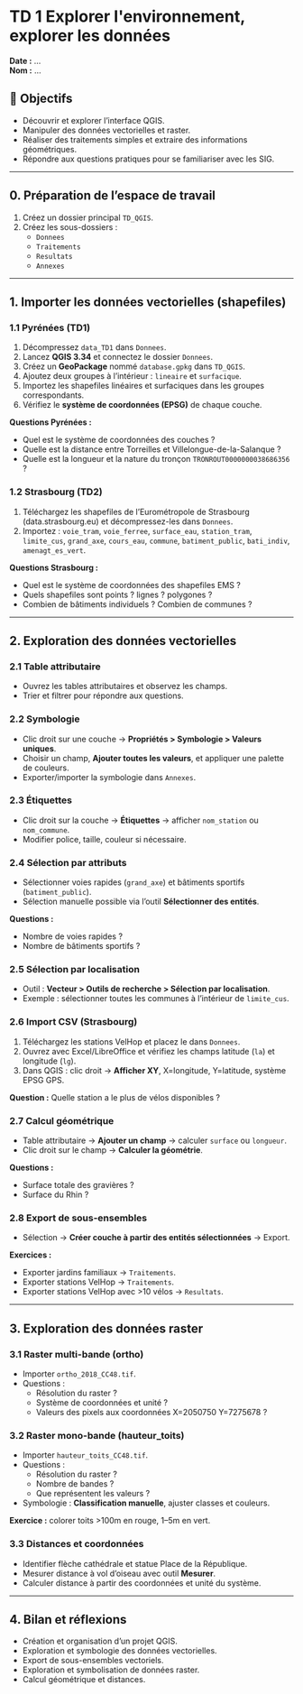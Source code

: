 # TD 1 Explorer l'environnement, explorer les données

**Date :** …  
**Nom :** …  

## 🎯 Objectifs
- Découvrir et explorer l’interface QGIS.  
- Manipuler des données vectorielles et raster.  
- Réaliser des traitements simples et extraire des informations géométriques.  
- Répondre aux questions pratiques pour se familiariser avec les SIG.  

---

## 0. Préparation de l’espace de travail
1. Créez un dossier principal `TD_QGIS`.  
2. Créez les sous-dossiers :  
   - `Donnees`  
   - `Traitements`  
   - `Resultats`  
   - `Annexes`  


---

## 1. Importer les données vectorielles (shapefiles)

### 1.1 Pyrénées (TD1)
1. Décompressez `data_TD1` dans `Donnees`.  
2. Lancez **QGIS 3.34** et connectez le dossier `Donnees`.  
3. Créez un **GeoPackage** nommé `database.gpkg` dans `TD_QGIS`.  
4. Ajoutez deux groupes à l’intérieur : `lineaire` et `surfacique`.  
5. Importez les shapefiles linéaires et surfaciques dans les groupes correspondants.  
6. Vérifiez le **système de coordonnées (EPSG)** de chaque couche.  

**Questions Pyrénées :**  
- Quel est le système de coordonnées des couches ?  
- Quelle est la distance entre Torreilles et Villelongue-de-la-Salanque ?  
- Quelle est la longueur et la nature du tronçon `TRONROUT0000000038686356` ?  

### 1.2 Strasbourg (TD2)
1. Téléchargez les shapefiles de l’Eurométropole de Strasbourg (data.strasbourg.eu) et décompressez-les dans `Donnees`.  
2. Importez : `voie_tram`, `voie_ferree`, `surface_eau`, `station_tram`, `limite_cus`, `grand_axe`, `cours_eau`, `commune`, `batiment_public`, `bati_indiv`, `amenagt_es_vert`.  

**Questions Strasbourg :**  
- Quel est le système de coordonnées des shapefiles EMS ?  
- Quels shapefiles sont points ? lignes ? polygones ?  
- Combien de bâtiments individuels ? Combien de communes ?

---

## 2. Exploration des données vectorielles

### 2.1 Table attributaire
- Ouvrez les tables attributaires et observez les champs.  
- Trier et filtrer pour répondre aux questions.  

### 2.2 Symbologie
- Clic droit sur une couche → **Propriétés > Symbologie > Valeurs uniques**.  
- Choisir un champ, **Ajouter toutes les valeurs**, et appliquer une palette de couleurs.  
- Exporter/importer la symbologie dans `Annexes`.  

### 2.3 Étiquettes
- Clic droit sur la couche → **Étiquettes** → afficher `nom_station` ou `nom_commune`.  
- Modifier police, taille, couleur si nécessaire.  

### 2.4 Sélection par attributs
- Sélectionner voies rapides (`grand_axe`) et bâtiments sportifs (`batiment_public`).  
- Sélection manuelle possible via l’outil **Sélectionner des entités**.  

**Questions :**  
- Nombre de voies rapides ?  
- Nombre de bâtiments sportifs ?  

### 2.5 Sélection par localisation
- Outil : **Vecteur > Outils de recherche > Sélection par localisation**.  
- Exemple : sélectionner toutes les communes à l’intérieur de `limite_cus`.

### 2.6 Import CSV (Strasbourg)
1. Téléchargez les stations VelHop et placez le dans `Donnees`.  
2. Ouvrez avec Excel/LibreOffice et vérifiez les champs latitude (`la`) et longitude (`lg`).  
3. Dans QGIS : clic droit → **Afficher XY**, X=longitude, Y=latitude, système EPSG GPS.  

**Question :** Quelle station a le plus de vélos disponibles ?  

### 2.7 Calcul géométrique
- Table attributaire → **Ajouter un champ** → calculer `surface` ou `longueur`.  
- Clic droit sur le champ → **Calculer la géométrie**.  

**Questions :**  
- Surface totale des gravières ?  
- Surface du Rhin ?  

### 2.8 Export de sous-ensembles
- Sélection → **Créer couche à partir des entités sélectionnées** → Export.  

**Exercices :**  
- Exporter jardins familiaux → `Traitements`.  
- Exporter stations VelHop → `Traitements`.  
- Exporter stations VelHop avec >10 vélos → `Resultats`.

---

## 3. Exploration des données raster

### 3.1 Raster multi-bande (ortho)
- Importer `ortho_2018_CC48.tif`.  
- Questions :  
  - Résolution du raster ?  
  - Système de coordonnées et unité ?  
  - Valeurs des pixels aux coordonnées X=2050750 Y=7275678 ?  

### 3.2 Raster mono-bande (hauteur_toits)
- Importer `hauteur_toits_CC48.tif`.  
- Questions :  
  - Résolution du raster ?  
  - Nombre de bandes ?  
  - Que représentent les valeurs ?  
- Symbologie : **Classification manuelle**, ajuster classes et couleurs.  

**Exercice :** colorer toits >100m en rouge, 1–5m en vert.  

### 3.3 Distances et coordonnées
- Identifier flèche cathédrale et statue Place de la République.  
- Mesurer distance à vol d’oiseau avec outil **Mesurer**.  
- Calculer distance à partir des coordonnées et unité du système.

---

## 4. Bilan et réflexions
- Création et organisation d’un projet QGIS.  
- Exploration et symbologie des données vectorielles.  
- Export de sous-ensembles vectoriels.  
- Exploration et symbolisation de données raster.  
- Calcul géométrique et distances.




